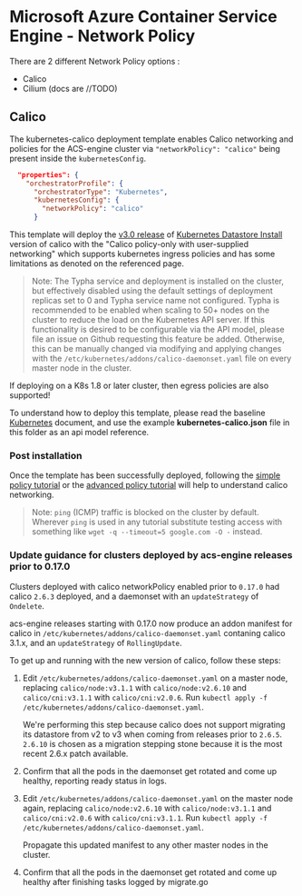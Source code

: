 # Microsoft Azure Container Service Engine - Network Policy

There are 2 different Network Policy options :

- Calico
- Cilium (docs are //TODO)

## Calico

The kubernetes-calico deployment template enables Calico networking and policies for the ACS-engine cluster via `"networkPolicy": "calico"` being present inside the `kubernetesConfig`.

```json
  "properties": {
    "orchestratorProfile": {
      "orchestratorType": "Kubernetes",
      "kubernetesConfig": {
        "networkPolicy": "calico"
      }
```

This template will deploy the [v3.0 release](https://docs.projectcalico.org/v3.0/releases/) of [Kubernetes Datastore Install](https://docs.projectcalico.org/v3.0/getting-started/kubernetes/installation/hosted/kubernetes-datastore/) version of calico with the "Calico policy-only with user-supplied networking" which supports kubernetes ingress policies and has some limitations as denoted on the referenced page.

> Note: The Typha service and deployment is installed on the cluster, but effectively disabled using the default settings of deployment replicas set to 0 and Typha service name not configured.  Typha is recommended to be enabled when scaling to 50+ nodes on the cluster to reduce the load on the Kubernetes API server.  If this functionality is desired to be configurable via the API model, please file an issue on Github requesting this feature be added.  Otherwise, this can be manually changed via modifying and applying changes with the `/etc/kubernetes/addons/calico-daemonset.yaml` file on every master node in the cluster.

If deploying on a K8s 1.8 or later cluster, then egress policies are also supported!

To understand how to deploy this template, please read the baseline [Kubernetes](../../docs/kubernetes.md) document, and use the example **kubernetes-calico.json** file in this folder as an api model reference.

### Post installation

Once the template has been successfully deployed, following the [simple policy tutorial](https://docs.projectcalico.org/v3.0/getting-started/kubernetes/tutorials/simple-policy) or the [advanced policy tutorial](https://docs.projectcalico.org/v3.0/getting-started/kubernetes/tutorials/advanced-policy) will help to understand calico networking.

> Note: `ping` (ICMP) traffic is blocked on the cluster by default.  Wherever `ping` is used in any tutorial substitute testing access with something like `wget -q --timeout=5 google.com -O -` instead.

### Update guidance for clusters deployed by acs-engine releases prior to 0.17.0
Clusters deployed with calico networkPolicy enabled prior to `0.17.0` had calico `2.6.3` deployed, and a daemonset with an `updateStrategy` of `Ondelete`.

acs-engine releases starting with 0.17.0 now produce an addon manifest for calico in `/etc/kubernetes/addons/calico-daemonset.yaml` contaning calico 3.1.x, and an `updateStrategy` of `RollingUpdate`.

To get up and running with the new version of calico, follow these steps:

1) Edit `/etc/kubernetes/addons/calico-daemonset.yaml` on a master node, replacing `calico/node:v3.1.1` with `calico/node:v2.6.10` and `calico/cni:v3.1.1` with `calico/cni:v2.0.6`. Run `kubectl apply -f /etc/kubernetes/addons/calico-daemonset.yaml`.

   We're performing this step because calico does not support migrating its datastore from v2 to v3 when coming from releases prior to `2.6.5`. `2.6.10` is chosen as a migration stepping stone because it is the most recent 2.6.x patch available.

2) Confirm that all the pods in the daemonset get rotated and come up healthy, reporting ready status in logs.

3) Edit `/etc/kubernetes/addons/calico-daemonset.yaml` on the master node again, replacing `calico/node:v2.6.10` with `calico/node:v3.1.1` and `calico/cni:v2.0.6` with `calico/cni:v3.1.1`. Run `kubectl apply -f /etc/kubernetes/addons/calico-daemonset.yaml`.

    Propagate this updated manifest to any other master nodes in the cluster.

4) Confirm that all the pods in the daemonset get rotated and come up healthy after finishing tasks logged by migrate.go
